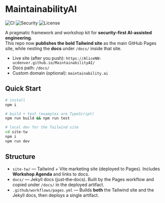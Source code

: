 # MaintainabilityAI

![CI](https://img.shields.io/badge/CI-passing-brightgreen)
![Security](https://img.shields.io/badge/Security-OWASP%20Top%2010-blueviolet)
![License](https://img.shields.io/badge/License-MIT-yellow)

A pragmatic framework and workshop kit for **security‑first AI‑assisted engineering**.  
This repo now **publishes the bold Tailwind site** as the main GitHub Pages site, while nesting the **docs** under `/docs/` inside that site.

- Live site (after you push): `https://AliceNN-ucdenver.github.io/MaintainabilityAI/`
- Docs path: `/docs/`
- Custom domain (optional): `maintainability.ai`

## Quick Start
```bash
# install
npm i

# build + test (examples are TypeScript)
npm run build && npm run test

# local dev for the Tailwind site
cd site-tw
npm i
npm run dev
```

## Structure
- `site-tw/` — Tailwind + Vite marketing site (deployed to Pages). Includes **Workshop Agenda** and links to docs.
- `docs/` — Jekyll docs (just‑the‑docs). Built by the Pages workflow and copied under `/docs/` in the deployed artifact.
- `.github/workflows/pages.yml` — Builds **both** the Tailwind site and the Jekyll docs, then deploys a single artifact.
